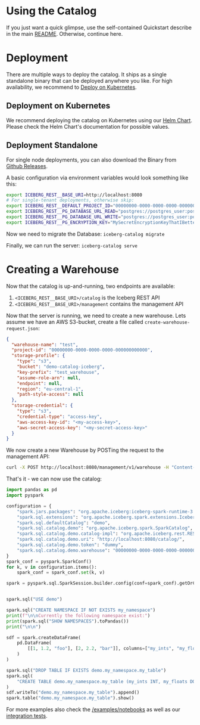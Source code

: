 # Using the Catalog

If you just want a quick glimpse, use the self-contained Quickstart describe in the main [README](#README). Otherwise, continue here.

# Deployment

There are multiple ways to deploy the catalog. It ships as a single standalone binary that can be deployed anywhere you like. For high availability, we recommend to [Deploy on Kubernetes](#deployment-on-kubernetes).

## Deployment on Kubernetes
We recommend deploying the catalog on Kubernetes using our [Helm Chart](https://github.com/hansetag/tip-catalog-charts/tree/main/charts/tip-catalog). Please check the Helm Chart's documentation for possible values.

## Deployment Standalone
For single node deployments, you can also download the Binary from [Github Releases](https://github.com/hansetag/iceberg-catalog/releases).

A basic configuration via environment variables would look something like this:
```sh
export ICEBERG_REST__BASE_URI=http://localhost:8080
# For single-tenant deployments, otherwise skip:
export ICEBERG_REST__DEFAULT_PROJECT_ID="00000000-0000-0000-0000-000000000000"
export ICEBERG_REST__PG_DATABASE_URL_READ="postgres://postgres_user:postgres_urlencoded_password@hostname:5432/catalog_database"
export ICEBERG_REST__PG_DATABASE_URL_WRITE="postgres://postgres_user:postgres_urlencoded_password@hostname:5432/catalog_database"
export ICEBERG_REST__PG_ENCRYPTION_KEY="MySecretEncryptionKeyThatIBetterNotLoose"
```

Now we need to migrate the Database:
`iceberg-catalog migrate`

Finally, we can run the server:
`iceberg-catalog serve`

# Creating a Warehouse
Now that the catalog is up-and-running, two endpoints are available:
1. `<ICEBERG_REST__BASE_URI>/catalog` is the Iceberg REST API
2. `<ICEBERG_REST__BASE_URI>/management` contains the management API

Now that the server is running, we need to create a new warehouse. Lets assume we have an AWS S3-bucket, create a file called `create-warehouse-request.json`:

```json
{
  "warehouse-name": "test",
  "project-id": "00000000-0000-0000-0000-000000000000",
  "storage-profile": {
    "type": "s3",
    "bucket": "demo-catalog-iceberg",
    "key-prefix": "test_warehouse",
    "assume-role-arn": null,
    "endpoint": null,
    "region": "eu-central-1",
    "path-style-access": null
  },
  "storage-credential": {
    "type": "s3",
    "credential-type": "access-key",
    "aws-access-key-id": "<my-access-key>",
    "aws-secret-access-key": "<my-secret-access-key>"
  }
}
```

We now create a new Warehouse by POSTing the request to the management API:

```sh
curl -X POST http://localhost:8080/management/v1/warehouse -H "Content-Type: application/json" -d @create-warehouse-request.json
```
That's it - we can now use the catalog:

```python
import pandas as pd
import pyspark

configuration = {
    "spark.jars.packages": "org.apache.iceberg:iceberg-spark-runtime-3.5_2.12:1.5.0,org.apache.iceberg:iceberg-aws-bundle:1.5.0",
    "spark.sql.extensions": "org.apache.iceberg.spark.extensions.IcebergSparkSessionExtensions",
    "spark.sql.defaultCatalog": "demo",
    "spark.sql.catalog.demo": "org.apache.iceberg.spark.SparkCatalog",
    "spark.sql.catalog.demo.catalog-impl": "org.apache.iceberg.rest.RESTCatalog",
    "spark.sql.catalog.demo.uri": "http://localhost:8080/catalog/",
    "spark.sql.catalog.demo.token": "dummy",
    "spark.sql.catalog.demo.warehouse": "00000000-0000-0000-0000-000000000000/test",
}
spark_conf = pyspark.SparkConf()
for k, v in configuration.items():
    spark_conf = spark_conf.set(k, v)

spark = pyspark.sql.SparkSession.builder.config(conf=spark_conf).getOrCreate()


spark.sql("USE demo")

spark.sql("CREATE NAMESPACE IF NOT EXISTS my_namespace")
print(f"\n\nCurrently the following namespace exist:")
print(spark.sql("SHOW NAMESPACES").toPandas())
print("\n\n")

sdf = spark.createDataFrame(
    pd.DataFrame(
        [[1, 1.2, "foo"], [2, 2.2, "bar"]], columns=["my_ints", "my_floats", "strings"]
    )
)

spark.sql("DROP TABLE IF EXISTS demo.my_namespace.my_table")
spark.sql(
    "CREATE TABLE demo.my_namespace.my_table (my_ints INT, my_floats DOUBLE, strings STRING) USING iceberg"
)
sdf.writeTo("demo.my_namespace.my_table").append()
spark.table("demo.my_namespace.my_table").show()
```
For more examples also check the [/examples/notebooks](examples/notebooks) as well as our [integration tests](tests/python/tests/).